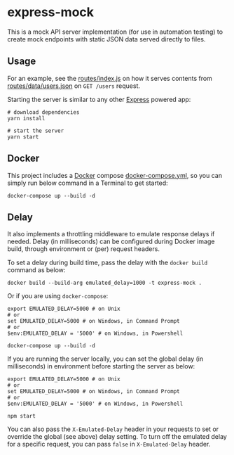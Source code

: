 # express-mock

This is a mock API server implementation (for use in automation testing) to create mock endpoints with static JSON data served directly to files.

## Usage

For an example, see the [routes/index.js](routes/index.js) on how it serves contents from [routes/data/users.json](routes/data/users.json) on `GET /users` request.

Starting the server is similar to any other [Express](https://expressjs.com) powered app:

```shell
# download dependencies
yarn install

# start the server
yarn start
```

## Docker

This project includes a [Docker](https://www.docker.com) compose [docker-compose.yml](docker-compose.yml), so you can simply run below command in a Terminal to get started:

```shell
docker-compose up --build -d
```

## Delay

It also implements a throttling middleware to emulate response delays if needed.
Delay (in milliseconds) can be configured during Docker image build, through environment or (per) request headers.

To set a delay during build time, pass the delay with the `docker build` command as below:

```shell
docker build --build-arg emulated_delay=1000 -t express-mock .
```

Or if you are using `docker-compose`:

```shell
export EMULATED_DELAY=5000 # on Unix
# or
set EMULATED_DELAY=5000 # on Windows, in Command Prompt
# or
$env:EMULATED_DELAY = '5000' # on Windows, in Powershell

docker-compose up --build -d
```

If you are running the server locally, you can set the global delay (in milliseconds) in environment before starting the server as below:

```shell
export EMULATED_DELAY=5000 # on Unix
# or
set EMULATED_DELAY=5000 # on Windows, in Command Prompt
# or
$env:EMULATED_DELAY = '5000' # on Windows, in Powershell

npm start
```

You can also pass the `X-Emulated-Delay` header in your requests to set or override the global (see above) delay setting.
To turn off the emulated delay for a specific request, you can pass `false` in `X-Emulated-Delay` header.
